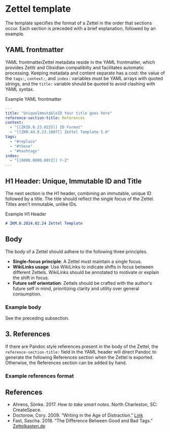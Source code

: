 # Zettel template

The template specifies the format of a Zettel in the order that sections occur. Each section is preceded with a brief explanation, followed by an example.

## YAML frontmatter

YAML frontmatterZettel metadata reside in the YAML frontmatter, which provides Zettlr and Obsidian compatibilty and facilitates automatic processing. Keeping metadata and content separate has a cost: the value of the `tags:`, `context:`, and `index:` variables must be YAML arrays with quoted strings, and the `title:` variable should be quoted to avoid clashing with YAML syntax.

Example YAML frontmatter

```yaml  
---
title: "UniqueImmutableID Your title goes here"
reference-section-title: References
context:
  - "[[ZKID.0.23.0225]] ID Format"
  - "[[ZKM.4d.0.23.1007]] Zettel Template 5.0"
tags:
  - "#replace"
  - "#these"
  - "#hashtags"
index:
  - "[[0000.0000.00YZ]] Y-Z"                                                                                           
---
```

## H1 Header: Unique, Immutable ID and Title

The next section is the H1 header, combining an immutable, unique ID followed by a title. The title should reflect the single focus of the Zettel. Titles aren't immutable, unlike IDs.

Example H1 Header

```markdown
# ZKM.0.2024.02.24 Zettel Template
```

## Body

The body of a Zettel should adhere to the following three principles.

- **Single-focus principle**: A Zettel must maintain a single focus.
- **WikiLinks usage**: Use WikiLinks to indicate shifts in focus between different Zettels. WikiLinks should be annotated to motivate or explain the shift in focus.
- **Future self orientation**: Zettels should be crafted with the author's future self in mind, prioritizing clarity and utility over general consumption.

### Example body

See the preceding subsection.

## 3. References

If there are Pandoc style references present in the body of the Zettel, the  `reference-section-title:` field in the YAML header will direct Pandoc to generate the following References section when the Zettel is exported.  Otherwise, the References section can be added by hand.

### Example references format

## References
- Ahrens, Sönke. 2017. _How to take smart notes_. North Charleston, SC: CreateSpace.
- Doctorow, Cory. 2009. “Writing in the Age of Distraction.” [Link](http://www.locusmag.com/Features/2009/01/cory-doctorow-writing-in-age-of.html)
- Fast, Sascha. 2018. “The Difference Between Good and Bad Tags.” [Zettelkasten.de](https://zettelkasten.de/posts/object-tags-vs-topic-tags)
```
